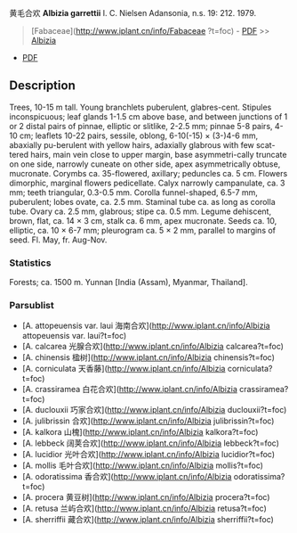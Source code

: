 黄毛合欢 **Albizia garrettii** I. C. Nielsen Adansonia, n.s. 19: 212. 1979.

> [Fabaceae](http://www.iplant.cn/info/Fabaceae ?t=foc) - [PDF](http://iplant.cn/foc/pdf/Fabaceae.pdf) >> [Albizia](http://www.iplant.cn/info/Albizia?t=foc)

 - [PDF](http://www.iplant.cn/foc/pdf/Albizia.pdf)

## Description

Trees, 10-15 m tall. Young branchlets puberulent, glabres-cent. Stipules inconspicuous; leaf glands 1-1.5 cm above base, and between junctions of 1 or 2 distal pairs of pinnae, elliptic or slitlike, 2-2.5 mm; pinnae 5-8 pairs, 4-10 cm; leaflets 10-22 pairs, sessile, oblong, 6-10(-15) × (3-)4-6 mm, abaxially pu-berulent with yellow hairs, adaxially glabrous with few scat-tered hairs, main vein close to upper margin, base asymmetri-cally truncate on one side, narrowly cuneate on other side, apex asymmetrically obtuse, mucronate. Corymbs ca. 35-flowered, axillary; peduncles ca. 5 cm. Flowers dimorphic, marginal flowers pedicellate. Calyx narrowly campanulate, ca. 3 mm; teeth triangular, 0.3-0.5 mm. Corolla funnel-shaped, 6.5-7 mm, puberulent; lobes ovate, ca. 2.5 mm. Staminal tube ca. as long as corolla tube. Ovary ca. 2.5 mm, glabrous; stipe ca. 0.5 mm. Legume dehiscent, brown, flat, ca. 14 × 3 cm, stalk ca. 6 mm, apex mucronate. Seeds ca. 10, elliptic, ca. 10 × 6-7 mm; pleurogram ca. 5 × 2 mm, parallel to margins of seed. Fl. May, fr. Aug-Nov.

### Statistics
Forests; ca. 1500 m. Yunnan [India (Assam), Myanmar, Thailand].

### Parsublist

* [A.  attopeuensis var. laui  海南合欢](http://www.iplant.cn/info/Albizia attopeuensis var. laui?t=foc)
* [A.  calcarea  光腺合欢](http://www.iplant.cn/info/Albizia calcarea?t=foc)
* [A.  chinensis  楹树](http://www.iplant.cn/info/Albizia chinensis?t=foc)
* [A.  corniculata  天香藤](http://www.iplant.cn/info/Albizia corniculata?t=foc)
* [A.  crassiramea  白花合欢](http://www.iplant.cn/info/Albizia crassiramea?t=foc)
* [A.  duclouxii  巧家合欢](http://www.iplant.cn/info/Albizia duclouxii?t=foc)
* [A.  julibrissin  合欢](http://www.iplant.cn/info/Albizia julibrissin?t=foc)
* [A.  kalkora  山槐](http://www.iplant.cn/info/Albizia kalkora?t=foc)
* [A.  lebbeck  阔荚合欢](http://www.iplant.cn/info/Albizia lebbeck?t=foc)
* [A.  lucidior  光叶合欢](http://www.iplant.cn/info/Albizia lucidior?t=foc)
* [A.  mollis  毛叶合欢](http://www.iplant.cn/info/Albizia mollis?t=foc)
* [A.  odoratissima  香合欢](http://www.iplant.cn/info/Albizia odoratissima?t=foc)
* [A.  procera  黄豆树](http://www.iplant.cn/info/Albizia procera?t=foc)
* [A.  retusa  兰屿合欢](http://www.iplant.cn/info/Albizia retusa?t=foc)
* [A.  sherriffii  藏合欢](http://www.iplant.cn/info/Albizia sherriffii?t=foc)
